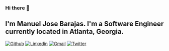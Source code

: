 ### Hi there 👋

## I'm Manuel Jose Barajas. I'm a Software Engineer currently located in Atlanta, Georgia.

<!-- Your badges
You can use the website to generate badges: https://shields.io/
-->

[![Github](https://img.shields.io/badge/-Github-000?style=flat&logo=Github&logoColor=white)](https://github.com/mbarajas)
[![Linkedin](https://img.shields.io/badge/-LinkedIn-blue?style=flat&logo=Linkedin&logoColor=white)](https://www.linkedin.com/in/manuel-barajas)
[![Gmail](https://img.shields.io/badge/-Gmail-c14438?style=flat&logo=Gmail&logoColor=white)](mailto:manuel.jose.barajas@gmail.com)
[![Twitter](https://img.shields.io/badge/-@_mbarajas-00acee?style=flat&logo=Twitter&logoColor=white)](https://twitter.com/intent/follow?screen_name=mbarajas "Follow on Twitter")

&nbsp;

<!--
**mbarajas/mbarajas** is a ✨ _special_ ✨ repository because its `README.md` (this file) appears on your GitHub profile.

Here are some ideas to get you started:

- 🔭 I’m currently working on ...
- 🌱 I’m currently learning ...
- 👯 I’m looking to collaborate on ...
- 🤔 I’m looking for help with ...
- 💬 Ask me about ...
- 📫 How to reach me: ...
- 😄 Pronouns: ...
- ⚡ Fun fact: ...
-->
